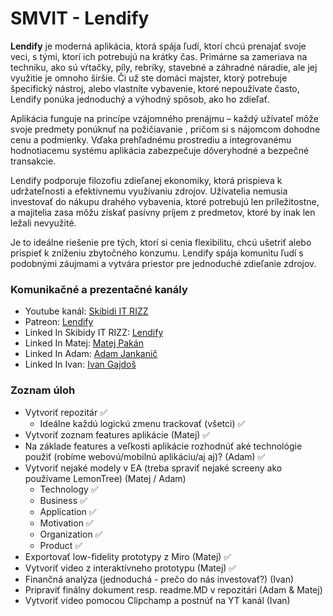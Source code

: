 # SMVIT - Lendify

**Lendify** je moderná aplikácia, ktorá spája ľudí, ktorí chcú prenajať svoje veci, s tými, ktorí ich 
potrebujú na krátky čas. Primárne sa zameriava na techniku, ako sú vŕtačky, píly, rebríky, stavebné a záhradné 
náradie, ale jej využitie je omnoho širšie. Či už ste domáci majster, ktorý potrebuje špecifický nástroj, alebo vlastníte 
vybavenie, ktoré nepoužívate často, Lendify ponúka jednoduchý a výhodný spôsob, ako ho zdieľať.

Aplikácia funguje na princípe vzájomného prenájmu – každý užívateľ môže svoje predmety ponúknuť na požičiavanie
, pričom si s nájomcom dohodne cenu a podmienky. Vďaka prehľadnému prostrediu a integrovanému hodnotiacemu systému 
aplikácia zabezpečuje dôveryhodné a bezpečné transakcie. 

Lendify podporuje filozofiu zdieľanej ekonomiky, ktorá prispieva k udržateľnosti a efektívnemu 
využívaniu zdrojov. Užívatelia nemusia investovať do nákupu drahého vybavenia, ktoré potrebujú len príležitostne, 
a majitelia zasa môžu získať pasívny príjem z predmetov, ktoré by inak len ležali nevyužité. 

Je to ideálne riešenie pre tých, ktorí si cenia flexibilitu, chcú ušetriť alebo prispieť k zníženiu zbytočného konzumu.
Lendify spája komunitu ľudí s podobnými záujmami a vytvára priestor pre jednoduché zdieľanie zdrojov.

### Komunikačné a prezentačné kanály
- Youtube kanál: [Skibidi IT RIZZ](https://www.youtube.com/@SKIBIDI_IT_RIZZLERS)
- Patreon: [Lendify](https://www.patreon.com/c/ShoppingRevolution)
- Linked In Skibidy IT RIZZ: [Lendify](https://www.linkedin.com/company/skibidi-it-rizz/)
- Linked In Matej: [Matej Pakán](https://www.linkedin.com/in/matejpakan/)
- Linked In Adam: [Adam Jankanič](https://www.linkedin.com/in/adam-jankani%C4%8D-46aa61238/)
- Linked In Ivan: [Ivan Gajdoš](https://www.linkedin.com/in/ivan-gajdos-175902267/)



### Zoznam úloh
- Vytvoriť repozitár ✅
   - Ideálne každú logickú zmenu trackovať (všetci) ✅
- Vytvoriť zoznam features aplikácie (Matej) ✅
- Na základe features a veľkosti aplikácie rozhodnúť aké technológie použiť (robíme webovú/mobilnú aplikáciu/aj aj)? (Adam) ✅
- Vytvoriť nejaké modely v EA (treba spraviť nejaké screeny ako používame LemonTree) (Matej / Adam)
  - Technology ✅
  - Business ✅
  - Application ✅
  - Motivation ✅
  - Organization ✅
  - Product ✅
- Exportovať low-fidelity prototypy z Miro (Matej) ✅
- Vytvoriť video z interaktívneho prototypu (Matej) ✅
- Finančná analýza (jednoduchá - prečo do nás investovať?) (Ivan)
- Pripraviť finálny dokument resp. readme.MD v repozitári (Adam & Matej)
- Vytvoriť video pomocou Clipchamp a postnúť na YT kanál (Ivan)
